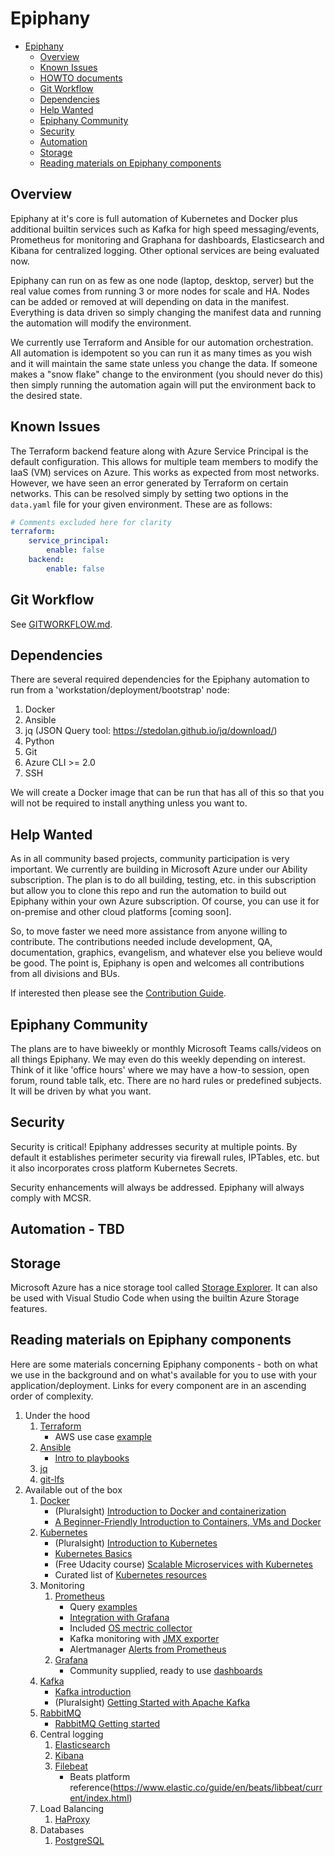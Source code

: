 # Epiphany

<!-- TOC -->

- [Epiphany](#epiphany)
    - [Overview](#overview)
    - [Known Issues](#known-issues)
    - [HOWTO documents](HOWTO.md)
  - [Git Workflow](#git-workflow)
  - [Dependencies](#dependencies)
  - [Help Wanted](#help-wanted)
  - [Epiphany Community](#epiphany-community)
  - [Security](#security)
  - [Automation](#automation)
  - [Storage](#storage)
  - [Reading materials on Epiphany components](#reading-materials-on-epiphany-components)

<!-- /TOC -->

## Overview

Epiphany at it's core is full automation of Kubernetes and Docker plus additional builtin services such as Kafka for high speed messaging/events, Prometheus for monitoring and Graphana for dashboards, Elasticsearch and Kibana for centralized logging. Other optional services are being evaluated now.

Epiphany can run on as few as one node (laptop, desktop, server) but the real value comes from running 3 or more nodes for scale and HA. Nodes can be added or removed at will depending on data in the manifest. Everything is data driven so simply changing the manifest data and running the automation will modify the environment.

We currently use Terraform and Ansible for our automation orchestration. All automation is idempotent so you can run it as many times as you wish and it will maintain the same state unless you change the data. If someone makes a "snow flake" change to the environment (you should never do this) then simply running the automation again will put the environment back to the desired state.

## Known Issues

The Terraform backend feature along with Azure Service Principal is the default configuration. This allows for multiple team members to modify the IaaS (VM) services on Azure. This works as expected from most networks. However, we have seen an error generated by Terraform on certain networks. This can be resolved simply by setting two options in the `data.yaml` file for your given environment. These are as follows:

```yaml
# Comments excluded here for clarity
terraform:
    service_principal:
        enable: false
    backend:
        enable: false
```

## Git Workflow

See [GITWORKFLOW.md](GITWORKFLOW.md).

## Dependencies

There are several required dependencies for the Epiphany automation to run from a 'workstation/deployment/bootstrap' node:

1. Docker
2. Ansible
3. jq (JSON Query tool: https://stedolan.github.io/jq/download/)
4. Python
5. Git
6. Azure CLI >= 2.0
7. SSH

We will create a Docker image that can be run that has all of this so that you will not be required to install anything unless you want to.

## Help Wanted

As in all community based projects, community participation is very important. We currently are building in Microsoft Azure under our Ability subscription. The plan is to do all building, testing, etc. in this subscription but allow you to clone this repo and run the automation to build out Epiphany within your own Azure subscription. Of course, you can use it for on-premise and other cloud platforms [coming soon].

So, to move faster we need more assistance from anyone willing to contribute. The contributions needed include development, QA, documentation, graphics, evangelism, and whatever else you believe would be good. The point is, Epiphany is open and welcomes all contributions from all divisions and BUs.

If interested then please see the [Contribution Guide](docs/home/CONTRIBUTING.md).

## Epiphany Community

The plans are to have biweekly or monthly Microsoft Teams calls/videos on all things Epiphany. We may even do this weekly depending on interest. Think of it like 'office hours' where we may have a how-to session, open forum, round table talk, etc. There are no hard rules or predefined subjects. It will be driven by what you want.

## Security

Security is critical! Epiphany addresses security at multiple points. By default it establishes perimeter security via firewall rules, IPTables, etc. but it also incorporates cross platform Kubernetes Secrets.

Security enhancements will always be addressed. Epiphany will always comply with MCSR.

## Automation - TBD

## Storage

Microsoft Azure has a nice storage tool called [Storage Explorer](https://azure.microsoft.com/en-us/features/storage-explorer/). It can also be used with Visual Studio Code when using the builtin Azure Storage features.

## Reading materials on Epiphany components

Here are some materials concerning Epiphany components - both on what we use in the background and on what's available for you to use with your application/deployment. Links for every component are in an ascending order of complexity.

1. Under the hood
    1. [Terraform](https://www.terraform.io/)
        - AWS use case [example](https://www.terraform.io/intro/getting-started/build.html)
    2. [Ansible](https://www.ansible.com/)
        - [Intro to playbooks](https://docs.ansible.com/ansible/2.5/user_guide/playbooks_intro.html)
    3. [jq](https://stedolan.github.io/jq)
    4. [git-lfs](https://git-lfs.github.com/)
2. Available out of the box
    1. [Docker](https://www.docker.com/)
        - (Pluralsight) [Introduction to Docker and containerization](https://app.pluralsight.com/library/courses/docker-containers-big-picture/table-of-contents)
        - [A Beginner-Friendly Introduction to Containers, VMs and Docker](https://medium.freecodecamp.org/a-beginner-friendly-introduction-to-containers-vms-and-docker-79a9e3e119b)
    2. [Kubernetes](https://kubernetes.io/)
        - (Pluralsight) [Introduction to Kubernetes](https://app.pluralsight.com/library/courses/getting-started-kubernetes/table-of-contents)
        - [Kubernetes Basics](https://kubernetes.io/docs/tutorials/kubernetes-basics/)
        - (Free Udacity course) [Scalable Microservices with Kubernetes](https://www.udacity.com/course/scalable-microservices-with-kubernetes--ud615)
        - Curated list of [Kubernetes resources](https://legacy.gitbook.com/book/ramitsurana/awesome-kubernetes/details)
    3. Monitoring
        1. [Prometheus](https://prometheus.io/)
            - Query [examples](https://prometheus.io/docs/prometheus/latest/querying/examples/)
            - [Integration with Grafana](https://prometheus.io/docs/visualization/grafana/)
            - Included [OS mectric collector](https://github.com/prometheus/node_exporter)
            - Kafka monitoring with [JMX exporter](https://github.com/prometheus/jmx_exporter)
            - Alertmanager [Alerts from Prometheus](https://prometheus.io/docs/alerting/alertmanager/)
        2. [Grafana](https://grafana.com/)
            - Community supplied, ready to use [dashboards](https://grafana.com/dashboards)
    4. [Kafka](http://kafka.apache.org/)
        - [Kafka introduction](http://kafka.apache.org/intro)
        - (Pluralsight) [Getting Started with Apache Kafka](https://app.pluralsight.com/library/courses/apache-kafka-getting-started/table-of-contents)
    5. [RabbitMQ](https://www.rabbitmq.com/)
        - [RabbitMQ Getting started](https://www.rabbitmq.com/getstarted.html)
    6. Central logging
        1. [Elasticsearch](https://www.elastic.co/guide/en/elasticsearch/reference/current/index.html)
        2. [Kibana](https://www.elastic.co/guide/en/kibana/current/index.html)
        3. [Filebeat](https://www.elastic.co/guide/en/beats/filebeat/current/index.html)
            - Beats platform reference(https://www.elastic.co/guide/en/beats/libbeat/current/index.html)
    7. Load Balancing
        1. [HaProxy](http://www.haproxy.org/)
    8. Databases
        1. [PostgreSQL](https://www.postgresql.org/docs/)
